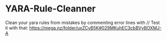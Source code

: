 # YARA-Rule-Cleanner
Clean your yara rules from mistakes by commenting error lines with // 
Test it with that: https://mega.nz/folder/uxZCyB5K#029MKuhEC3cbBVyBOXMJ-A
